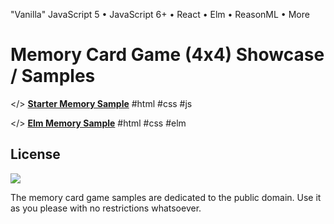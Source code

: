
"Vanilla" JavaScript 5 • JavaScript 6+ • React • Elm • ReasonML • More

# Memory Card Game (4x4) Showcase / Samples


</> [**Starter Memory Sample**](http://memoryhtml.github.io/memory/starter)  #html #css #js

</> [**Elm Memory Sample**](http://memoryhtml.github.io/memory/elm)  #html #css #elm


## License

![](https://publicdomainworks.github.io/buttons/zero88x31.png)

The memory card game samples are dedicated to the public domain.
Use it as you please with no restrictions whatsoever.

